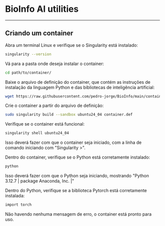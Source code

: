 # BioInfo AI utilities

*** 

## Criando um container

Abra um terminal Linux e verifique se o Singularity está instalado:

```bash
singularity --version
```

Vá para a pasta onde deseja instalar o container:

```bash
cd path/to/container/
```

Baixe o arquivo de definição do container, que contém as instruções de instalação da linguagem Python e das bibliotecas de inteligência artificial:

```bash
wget https://raw.githubusercontent.com/pedro-jorge/BioInfo/main/container.def
```

Crie o container a partir do arquivo de definição:

```bash 
sudo singularity build --sandbox ubuntu24_04 container.def
```

Verifique se o container está funcional:

```bash
singularity shell ubuntu24_04
```

Isso deverá fazer com que o container seja iniciado, com a linha de comando iniciando com "Singularity >".

Dentro do container, verifique se o Python está corretamente instalado:

```bash
python
```

Isso deverá fazer com que o Python seja iniciando, mostrando "Python 3.12.7 | package Anaconda, Inc. |"

Dentro do Python, verifique se a biblioteca Pytorch está corretamente instalada:

```bash
import torch 
```

Não havendo nenhuma mensagem de erro, o container está pronto para uso.